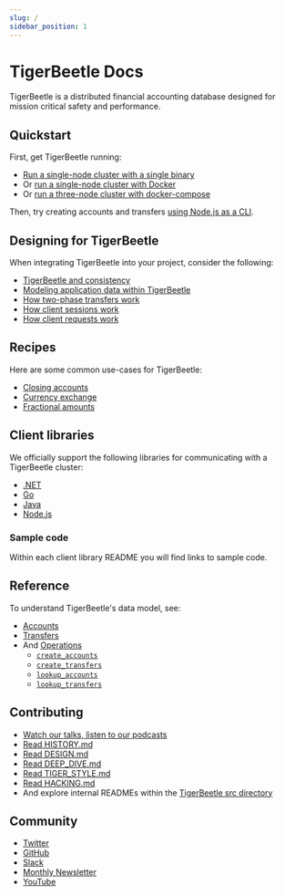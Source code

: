 ```yaml
---
slug: /
sidebar_position: 1
---
```


# TigerBeetle Docs

TigerBeetle is a distributed financial accounting database designed
for mission critical safety and performance.

## Quickstart

First, get TigerBeetle running:

* [Run a single-node cluster with a single binary](./quick-start/single-binary.md)
* Or [run a single-node cluster with Docker](./quick-start/with-docker.md)
* Or [run a three-node cluster with docker-compose](./quick-start/with-docker-compose.md)

Then, try creating accounts and transfers [using Node.js as a CLI](./quick-start/node-cli.md).

## Designing for TigerBeetle

When integrating TigerBeetle into your project, consider the
following:

* [TigerBeetle and consistency](./design/consistency.md)
* [Modeling application data within TigerBeetle](./design/data-modeling.md)
* [How two-phase transfers work](./design/two-phase-transfers.md)
* [How client sessions work](./design/client-sessions.md)
* [How client requests work](./design/client-requests.md)

## Recipes

Here are some common use-cases for TigerBeetle:

* [Closing accounts](./recipes/close-account.md)
* [Currency exchange](./recipes/currency-exchange.md)
* [Fractional amounts](./recipes/fractional-amounts.md)

## Client libraries

We officially support the following libraries for communicating with a
TigerBeetle cluster:

* [.NET](/src/clients/dotnet/README.md)
* [Go](/src/clients/go/README.md)
* [Java](/src/clients/java/README.md)
* [Node.js](/src/clients/node/README.md)

### Sample code

Within each client library README you will find links to sample code.

## Reference

To understand TigerBeetle's data model, see:

* [Accounts](./reference/accounts.md)
* [Transfers](./reference/transfers.md)
* And [Operations](./reference/operations/index.md)
  - [`create_accounts`](./reference/operations/create_accounts.md)
  - [`create_transfers`](./reference/operations/create_transfers.md)
  - [`lookup_accounts`](./reference/operations/lookup_accounts.md)
  - [`lookup_transfers`](./reference/operations/lookup_transfers.md)

## Contributing

* [Watch our talks, listen to our podcasts](https://github.com/tigerbeetledb/tigerbeetle/blob/main/docs/TALKS.md)
* [Read HISTORY.md](https://github.com/tigerbeetledb/tigerbeetle/blob/main/docs/HISTORY.md)
* [Read DESIGN.md](https://github.com/tigerbeetledb/tigerbeetle/blob/main/docs/HISTORY.md)
* [Read DEEP_DIVE.md](https://github.com/tigerbeetledb/tigerbeetle/blob/main/docs/DEEP_DIVE.md)
* [Read TIGER_STYLE.md](https://github.com/tigerbeetledb/tigerbeetle/blob/main/docs/TIGER_STYLE.md)
* [Read HACKING.md](https://github.com/tigerbeetledb/tigerbeetle/blob/main/docs/HACKING.md)
* And explore internal READMEs within the [TigerBeetle src directory](https://github.com/tigerbeetledb/tigerbeetle/tree/main/src)

## Community

* [Twitter](https://twitter.com/tigerbeetledb)
* [GitHub](https://github.com/tigerbeetledb/tigerbeetle)
* [Slack](https://join.slack.com/t/tigerbeetle/shared_invite/zt-1gf3qnvkz-GwkosudMCM3KGbGiSu87RQ)
* [Monthly Newsletter](https://mailchi.mp/8e9fa0f36056/subscribe-to-tigerbeetle)
* [YouTube](https://www.youtube.com/@tigerbeetledb)
